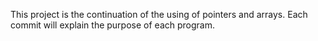 This project is the continuation of the using of pointers and arrays. Each commit will explain the purpose of each program. 